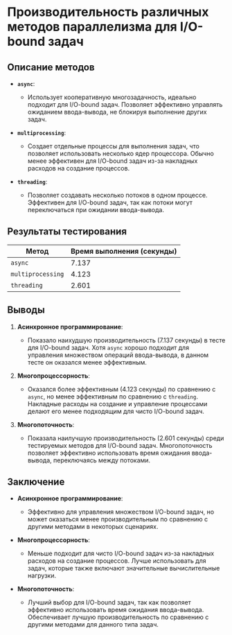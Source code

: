 # Производительность различных методов параллелизма для I/O-bound задач

## Описание методов

- **`async`**:
    - Использует кооперативную многозадачность, идеально подходит для I/O-bound задач. Позволяет
      эффективно управлять ожиданием ввода-вывода, не блокируя выполнение других задач.

- **`multiprocessing`**:
    - Создает отдельные процессы для выполнения задач, что позволяет использовать несколько ядер
      процессора. Обычно менее эффективен для I/O-bound задач из-за накладных расходов на создание
      процессов.

- **`threading`**:
    - Позволяет создавать несколько потоков в одном процессе. Эффективен для I/O-bound задач, так
      как потоки могут переключаться при ожидании ввода-вывода.

## Результаты тестирования

| Метод             | Время выполнения (секунды) |
|-------------------|----------------------------|
| `async`           | 7.137                      |
| `multiprocessing` | 4.123                      |
| `threading`       | 2.601                      |

## Выводы

1. **Асинхронное программирование**:
    - Показало наихудшую производительность (7.137 секунды) в тесте для I/O-bound задач.
      Хотя `async` хорошо подходит для управления множеством операций ввода-вывода, в данном тесте
      он оказался менее эффективным.

2. **Многопроцессорность**:
    - Оказался более эффективным (4.123 секунды) по сравнению с `async`, но менее эффективным по
      сравнению с `threading`. Накладные расходы на создание и управление процессами делают его
      менее подходящим для чисто I/O-bound задач.

3. **Многопоточность**:
    - Показала наилучшую производительность (2.601 секунды) среди тестируемых методов для I/O-bound
      задач. Многопоточность позволяет эффективно использовать время ожидания ввода-вывода,
      переключаясь между потоками.

## Заключение

- **Асинхронное программирование**:
    - Эффективно для управления множеством I/O-bound задач, но может оказаться менее
      производительным по сравнению с другими методами в некоторых сценариях.

- **Многопроцессорность**:
    - Меньше подходит для чисто I/O-bound задач из-за накладных расходов на создание процессов.
      Лучше использовать для задач, которые также включают значительные вычислительные нагрузки.

- **Многопоточность**:
    - Лучший выбор для I/O-bound задач, так как позволяет эффективно использовать время ожидания
      ввода-вывода. Обеспечивает лучшую производительность по сравнению с другими методами для
      данного типа задач.
